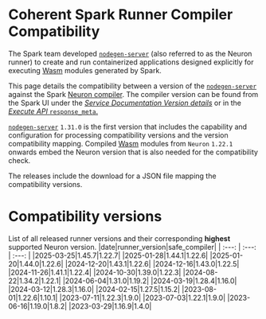 
Coherent Spark Runner Compiler Compatibility
============================================


The Spark team developed [`nodegen-server`](https://github.com/orgs/Coherent-Partners/packages/container/package/nodegen-server) (also referred to as the Neuron runner) to create and run containerized applications designed explicitly for executing [Wasm](https://webassembly.org/) modules generated by Spark.

This page details the compatibility between a version of the [`nodegen-server`](https://github.com/orgs/Coherent-Partners/packages/container/package/nodegen-server) against the Spark [Neuron compiler](https://docs.coherent.global/build-spark-services/neuron/release-history). The compiler version can be found from the Spark UI under the _[Service Documentation Version details](https://docs.coherent.global/navigation/service-documentation#version-details)_ or in the [_Execute API_ `response_meta`.](https://docs.coherent.global/spark-apis/execute-api/execute-api-v3#response_meta)

[`nodegen-server`](https://github.com/orgs/Coherent-Partners/packages/container/package/nodegen-server) `1.31.0` is the first version that includes the capability and configuration for processing compatibility versions and the version compatibility mapping. Compiled  [Wasm](https://webassembly.org/) modules from `Neuron` `1.22.1` onwards embed the Neuron version that is also needed for the compatibility check.

The releases include the download for a JSON file mapping the compatibility versions.


# Compatibility versions


List of all released runner versions and their corresponding __highest__ supported Neuron version.
|date|runner_version|safe_compiler|
| :---: | :---: | :---: |
|2025-03-25|1.45.7|1.22.7|
|2025-01-28|1.44.1|1.22.6|
|2025-01-20|1.44.0|1.22.6|
|2024-12-20|1.43.1|1.22.6|
|2024-12-16|1.43.0|1.22.5|
|2024-11-26|1.41.1|1.22.4|
|2024-10-30|1.39.0|1.22.3|
|2024-08-22|1.34.2|1.22.1|
|2024-06-04|1.31.0|1.19.2|
|2024-03-19|1.28.4|1.16.0|
|2024-03-12|1.28.3|1.16.0|
|2024-02-15|1.27.5|1.15.2|
|2023-08-01|1.22.6|1.10.1|
|2023-07-11|1.22.3|1.9.0|
|2023-07-03|1.22.1|1.9.0|
|2023-06-16|1.19.0|1.8.2|
|2023-03-29|1.16.9|1.4.0|
